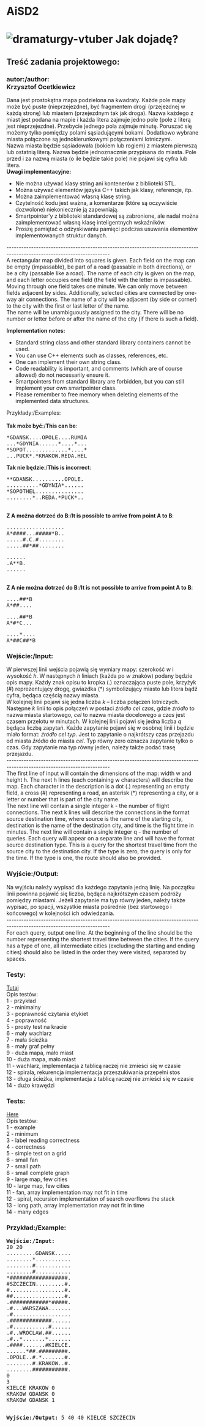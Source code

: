 # AiSD2
# ![dramaturgy-vtuber](https://user-images.githubusercontent.com/8248412/236293311-b37361ac-404e-4596-9a4c-c72b6fe4a7c8.gif) Jak dojadę?
## Treść zadania projektowego:
<div id="content">
<div id="problemtext"><div id="content"><h3>autor:/author:<br>Krzysztof Ocetkiewicz</h3></div>
<div id="problemtext">Dana jest prostokątna mapa podzielona na kwadraty. Każde pole mapy może być puste (nieprzejezdne), być fragmentem drogi (przejezdnej w każdą stronę) lub miastem (przejezdnym tak jak droga). Nazwa każdego z miast jest podana na mapie i każda litera zajmuje jedno pole (pole z literą jest nieprzejezdne). Przebycie jednego pola zajmuje minutę. Poruszać się możemy tylko pomiędzy polami sąsiadującymi bokami.
Dodatkowo wybrane miasta połączone są jednokierunkowymi połączeniami lotniczymi.
<br>
Nazwa miasta będzie sąsiadowała (bokiem lub rogiem) z miastem pierwszą lub ostatnią literą. Nazwa będzie jednoznacznie przypisana do miasta. Pole przed i za nazwą miasta (o ile będzie takie pole) nie pojawi się cyfra lub litera. </div>
<b>Uwagi implementacyjne:</b>
<ul>
<li>Nie można używać klasy string ani kontenerów z biblioteki STL.</li>
<li>Można używać elementów języka C++ takich jak klasy, referencje, itp.</li>
<li>Można zaimplementować własną klasę string.</li>
<li>Czytelność kodu jest ważna, a komentarze (które są oczywiście dozwolone) niekoniecznie ją zapewniają.</li>
<li>Smartpointer'y z biblioteki standardowej są zabronione, ale nadal można zaimplementować własną klasę inteligentnych wskaźników.</li>
<li>Proszę pamiętać o odzyskiwaniu pamięci podczas usuwania elementów implementowanych struktur danych.</li>
</ul>
------------------------------------------------------------------------------------------------------------------------
<div id="problemtext">A rectangular map divided into squares is given. Each field on the map can be empty (impassable), be part of a road (passable in both directions), or be a city (passable like a road). The name of each city is given on the map, and each letter occupies one field (the field with the letter is impassable). Moving through one field takes one minute. We can only move between fields adjacent by sides. Additionally, selected cities are connected by one-way air connections. The name of a city will be adjacent (by side or corner) to the city with the first or last letter of the name.
<br>
The name will be unambiguously assigned to the city. There will be no number or letter before or after the name of the city (if there is such a field).</div>

<b>Implementation notes:</b>
<ul>
<li>Standard string class and other standard library containers cannot be used.</li>
<li>You can use C++ elements such as classes, references, etc. </li>
<li>One can implement their own string class.</li>
<li>Code readability is important, and comments (which are of course allowed) do not necessarily ensure it.</li>
<li>Smartpointers from standard library are forbidden, but you can still implement your own smartpointer class.</li>
<li>Please remember to free memory when deleting elements of the implemented data structures.</li>
</ul>

Przykłady:/Examples:<br>
<br>
<b>Tak może być</b>:/<b>This can be</b>:
<pre>*GDANSK....OPOLE....RUMIA
...*GDYNIA......*....*...
*SOPOT.............*....*
...PUCK*.*KRAKOW.REDA.HEL
</pre>
<b>Tak nie będzie</b>:/<b>This is incorrect</b>:
<pre>**GDANSK..........OPOLE.
..........*GDYNIA*......
*SOPOTHEL...............
........*..REDA.*PUCK*..
</pre>
<br>
<b>Z A można dotrzeć do B</b>:/<b>It is possible to arrive from point A to B</b>:
<pre>..................
A*####...#####*B..
.....#.C.#........
.....##*##........
</pre>
<pre>......
.A**B.
......
</pre>
<br>
<b>Z A nie można dotrzeć do B</b>:/<b>It is not possible to arrive from point A to B</b>:
<pre>....##*B
A*##....
</pre>
<pre>....##*B
A*#*C...
</pre>
<pre>....*....
A*##C##*B
</pre>
<!--
<h3>Etap 1</h3>
Program powinien poprawnie odpowiadać na zapytania.
<h3>Etap 2</h3>
Należy zaimplementować algorytm Dijkstry wykorzystując każdą ze struktur do przechowywania etykiet wierzchołków:
<ul>
<li>tablicę</li>
<li>kopiec binarny</li>
</ul>
i zbadać czasy wykonania dla losowych grafów małych, średnich i dużych (np. <i>n</i>=10, 100, 1000, 10000, 100000 wierzchołków), rzadkich (liczba krawędzi kilkukrotnie większa od liczby wierzchołków), przeciętnych (liczba krawędzi rzędu <i>n</i>log<i>n</i> czy <i>n</i>log<sup><font size="-3">2</font></sup><i>n</i>) i gęstych (liczba krawędzi bliska maksymalnej, rzędu 0.2-0.5 * <i>n</i><sup><font size="-3">2</font></sup>). Wyniki i wnioski z przeprowadzonych testów należy zawrzeć w sprawozdaniu i przedstawić je na zajęciach.
-->
<h3>Wejście:/Input:</h3>
W pierwszej linii wejścia pojawią się wymiary mapy: szerokość <i>w</i> i wysokość <i>h</i>. W następnych <i>h</i> liniach (każda po <i>w</i> znaków) podany będzie opis mapy. Każdy znak opisu to kropka (.) oznaczająca puste pole, krzyżyk (#) reprezentujący drogę, gwiazdka (*) symbolizujący miasto lub litera bądź cyfra, będąca częścią nazwy miasta.<br>
W kolejnej linii pojawi się jedna liczba <i>k</i> – liczba połączeń lotniczych. Następne <i>k</i> linii to opis połączeń w postaci <i>źródło</i> <i>cel</i> <i>czas</i>, gdzie <i>źródło</i> to nazwa miasta startowego, <i>cel</i> to nazwa miasta docelowego a <i>czas</i> jest czasem przelotu w minutach.
W kolejnej linii pojawi się jedna liczba <i>q</i> będąca liczbą zapytań. Każde zapytanie
pojawi się w osobnej linii i będzie miało format: <i>źródło</i> <i>cel</i> <i>typ</i>. Jest to zapytanie o najkrótszy czas przejazdu od miasta <i>źródło</i> do miasta <i>cel</i>. Typ równy zero oznacza zapytanie tylko o czas. Gdy zapytanie ma typ równy jeden, należy także podać trasę przejazdu.<br>
------------------------------------------------------------------------------------------------------------------------
<br>
The first line of input will contain the dimensions of the map: width w and height h. The next h lines (each containing w characters) will describe the map. Each character in the description is a dot (.) representing an empty field, a cross (#) representing a road, an asterisk (*) representing a city, or a letter or number that is part of the city name.<br>
The next line will contain a single integer k - the number of flight connections. The next k lines will describe the connections in the format source destination time, where source is the name of the starting city, destination is the name of the destination city, and time is the flight time in minutes.
The next line will contain a single integer q - the number of queries.
Each query will appear on a separate line and will have the format source destination type.
This is a query for the shortest travel time from the source city to the destination city.
If the type is zero, the query is only for the time. If the type is one, the route should also be provided.

<h3>Wyjście:/Output:</h3>
Na wyjściu należy wypisać dla każdego zapytania jedną linię. Na początku linii powinna pojawić się liczba, będąca najkrótszym czasem podróży pomiędzy miastami. Jeżeli zapytanie ma typ równy jeden, należy także wypisać, po spacji, wszystkie miasta pośrednie (bez startowego i końcowego) w kolejności ich odwiedzania.<br>
------------------------------------------------------------------------------------------------------------------------
<br>
For each query, output one line. At the beginning of the line should be the number representing the shortest travel time between the cities. If the query has a type of one, all intermediate cities (excluding the starting and ending cities) should also be listed in the order they were visited, separated by spaces.

<h3>Testy:</h3>
<a href="http://stos.eti.pg.gda.pl/~goluch/testy/mapa.zip">Tutaj</a><br>
Opis testów:<br>
1 - przykład<br>
2 - minimalny<br>
3 - poprawność czytania etykiet<br>
4 - poprawność<br>
5 - prosty test na kracie<br>
6 - mały wachlarz<br>
7 - mała ścieżka<br>
8 - mały graf pełny<br>
9 - duża mapa, mało miast<br>
10 - duża mapa, mało miast<br>
11 - wachlarz, implementacja z tablicą raczej nie zmieści się w czasie<br>
12 - spirala, rekurencja implementacja przeszukiwania przepełni stos<br>
13 - długa ścieżka, implementacja z tablicą raczej nie zmieści się w czasie<br>
14 - dużo krawędzi<!--, implementacja z kopcem raczej nie zmieści się w czasie--><br>
<!--<b>Uwaga:</b> program nie musi zaliczyć wszystkich testów (w zależności od implementacji
może nie zmieścić się w czasie w testach (11 i 13) lub (14) ), ale wszystkie pozostałe
(1-10, 12) poprawne rozwiązanie powinno przechodzić.<br/>
W przypadku wyniku "błąd wewnętrzny" albo jest to przekroczenie limitu czasu, albo wygenerowanie za dużego wyjścia (rzędu 500MB). Błąd wewnętrzny w jednym teście nie wpływa
na pozostałe testy.-->

<h3>Tests:</h3>
<a href="http://stos.eti.pg.gda.pl/~goluch/testy/mapa.zip">Here</a><br>
Opis testów:<br>
1 - example<br>
2 - minimum<br>
3 - label reading correctness<br>
4 - correctness<br>
5 - simple test on a grid<br>
6 - small fan<br>
7 - small path<br>
8 - small complete graph<br>
9 - large map, few cities<br>
10 - large map, few cities<br>
11 - fan, array implementation may not fit in time<br>
12 - spiral, recursion implementation of search overflows the stack<br>
13 - long path, array implementation may not fit in time<br>
14 - many edges<!--, implementacja z kopcem raczej nie zmieści się w czasie--><br>

<h3>Przykład:/Example:</h3>
<pre><b>Wejście:/Input:</b>
20 20
.........GDANSK.....
........*...........
........#...........
........#...........
*##################.
#SZCZECIN.........#.
#.................#.
##................#.
.############*#####.
.#...WARSZAWA.......
.#..................
.#############......
.#...........#......
.#..WROCLAW.##......
.#..*.......*.......
.####.......#KIELCE.
......*##.#########.
.OPOLE..#.*.......#.
........#.KRAKOW..#.
........###########.
0
3
KIELCE KRAKOW 0
KRAKOW GDANSK 0
KRAKOW GDANSK 1

<b>Wyjście:/Output:</b>
5
40
40 KIELCE SZCZECIN

</pre></div></div>
